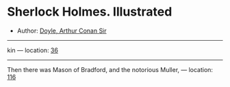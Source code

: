 # Sherlock Holmes. Illustrated

* Author: [Doyle, Arthur Conan Sir]()









---
kin — location: [36]()

---
Then there was Mason of Bradford, and the notorious Muller, — location: [116]()

